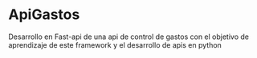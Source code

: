 # ApiGastos
Desarrollo en Fast-api de una api de control de gastos con el objetivo de aprendizaje de este framework y el desarrollo de apis en python
